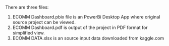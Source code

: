 There are three files:
1. ECOMM Dashboard.pbix file is an PowerBi Desktop App where original source project can be viewed.
2. ECOMM Dashboard.pdf is output of the project in PDF format for simplified view.
3. ECOMM DATA.xlsx is an source input data downloaded from kaggle.com
